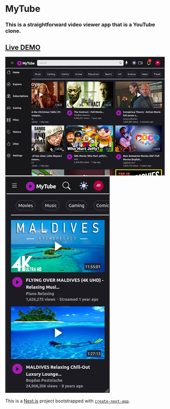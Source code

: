 # MyTube

### This is a straightforward video viewer app that is a YouTube clone.

## [Live DEMO](https://my-tube-i.vercel.app/)

![](https://github.com/serhii-m/my-tube/raw/main/public/tablet.png)
![](https://github.com/serhii-m/my-tube/raw/main/public/mobile.png)

This is a [Next.js](https://nextjs.org/) project bootstrapped with [`create-next-app`](https://github.com/vercel/next.js/tree/canary/packages/create-next-app).
